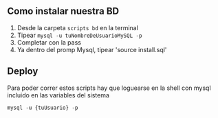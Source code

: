 ## Como instalar nuestra BD

1. Desde la carpeta `scripts bd` en la terminal
1. Tipear `mysql -u tuNombreDeUsuarioMySQL -p`
1. Completar con la pass
1. Ya dentro del promp Mysql, tipear 'source install.sql'

## Deploy

Para poder correr estos scripts hay que loguearse en la shell con mysql incluido en las variables del sistema

```shell
mysql -u {tuUsuario} -p
```